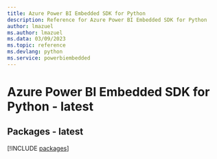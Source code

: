 ```yaml
---
title: Azure Power BI Embedded SDK for Python
description: Reference for Azure Power BI Embedded SDK for Python
author: lmazuel
ms.author: lmazuel
ms.data: 03/09/2023
ms.topic: reference
ms.devlang: python
ms.service: powerbiembedded
---
```

# Azure Power BI Embedded SDK for Python - latest
## Packages - latest
[!INCLUDE [packages](power-bi-embedded-index.md)]